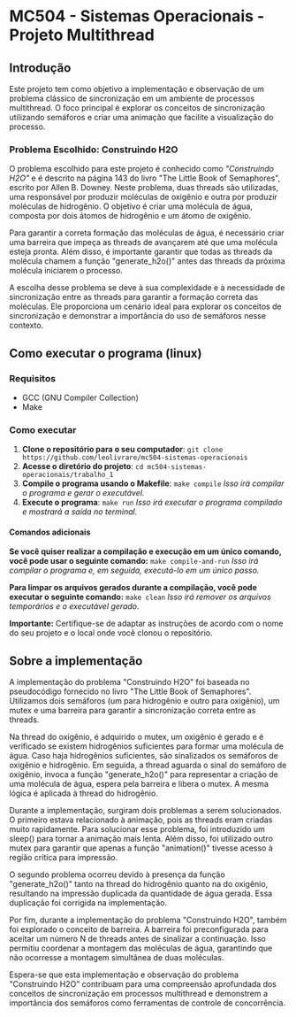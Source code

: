 # MC504 - Sistemas Operacionais - Projeto Multithread

## Introdução

Este projeto tem como objetivo a implementação e observação de um problema clássico de sincronização em um ambiente de processos multithread. O foco principal é explorar os conceitos de sincronização utilizando semáforos e criar uma animação que facilite a visualização do processo.

### Problema Escolhido: Construindo H2O
O problema escolhido para este projeto é conhecido como *"Construindo H2O"* e é descrito na página 143 do livro "The Little Book of Semaphores", escrito por Allen B. Downey. Neste problema, duas threads são utilizadas, uma responsável por produzir moléculas de oxigênio e outra por produzir moléculas de hidrogênio. O objetivo é criar uma molécula de água, composta por dois átomos de hidrogênio e um átomo de oxigênio.

Para garantir a correta formação das moléculas de água, é necessário criar uma barreira que impeça as threads de avançarem até que uma molécula esteja pronta. Além disso, é importante garantir que todas as threads da molécula chamem a função "generate_h2o()" antes das threads da próxima molécula iniciarem o processo.

A escolha desse problema se deve à sua complexidade e à necessidade de sincronização entre as threads para garantir a formação correta das moléculas. Ele proporciona um cenário ideal para explorar os conceitos de sincronização e demonstrar a importância do uso de semáforos nesse contexto.

## Como executar o programa (linux)

### Requisitos

- GCC (GNU Compiler Collection)
- Make

### Como executar

1. **Clone o repositório para o seu computador**: ```git clone https://github.com/leolivrare/mc504-sistemas-operacionais```
2. **Acesse o diretório do projeto**: ```cd mc504-sistemas-operacionais/trabalho_1```
3. **Compile o programa usando o Makefile**: ```make compile```
    *Isso irá compilar o programa e gerar o executável.*
4. **Execute o programa**: ```make run```
    *Isso irá executar o programa compilado e mostrará a saída no terminal.*

#### Comandos adicionais

**Se você quiser realizar a compilação e execução em um único comando, você pode usar o seguinte comando:** ```make compile-and-run```
*Isso irá compilar o programa e, em seguida, executá-lo em um único passo.*

**Para limpar os arquivos gerados durante a compilação, você pode executar o seguinte comando:** ```make clean```
*Isso irá remover os arquivos temporários e o executável gerado.*


**Importante:** Certifique-se de adaptar as instruções de acordo com o nome do seu projeto e o local onde você clonou o repositório.

## Sobre a implementação
A implementação do problema "Construindo H2O" foi baseada no pseudocódigo fornecido no livro "The Little Book of Semaphores". Utilizamos dois semáforos (um para hidrogênio e outro para oxigênio), um mutex e uma barreira para garantir a sincronização correta entre as threads.

Na thread do oxigênio, é adquirido o mutex, um oxigênio é gerado e é verificado se existem hidrogênios suficientes para formar uma molécula de água. Caso haja hidrogênios suficientes, são sinalizados os semáforos de oxigênio e hidrogênio. Em seguida, a thread aguarda o sinal do semáforo de oxigênio, invoca a função "generate_h2o()" para representar a criação de uma molécula de água, espera pela barreira e libera o mutex. A mesma lógica é aplicada à thread do hidrogênio.

Durante a implementação, surgiram dois problemas a serem solucionados. O primeiro estava relacionado à animação, pois as threads eram criadas muito rapidamente. Para solucionar esse problema, foi introduzido um sleep() para tornar a animação mais lenta. Além disso, foi utilizado outro mutex para garantir que apenas a função "animation()" tivesse acesso à região crítica para impressão.

O segundo problema ocorreu devido à presença da função "generate_h2o()" tanto na thread do hidrogênio quanto na do oxigênio, resultando na impressão duplicada da quantidade de água gerada. Essa duplicação foi corrigida na implementação.

Por fim, durante a implementação do problema "Construindo H2O", também foi explorado o conceito de barreira. A barreira foi preconfigurada para aceitar um número N de threads antes de sinalizar a continuação. Isso permitiu coordenar a montagem das moléculas de água, garantindo que não ocorresse a montagem simultânea de duas moléculas.

Espera-se que esta implementação e observação do problema "Construindo H2O" contribuam para uma compreensão aprofundada dos conceitos de sincronização em processos multithread e demonstrem a importância dos semáforos como ferramentas de controle de concorrência.